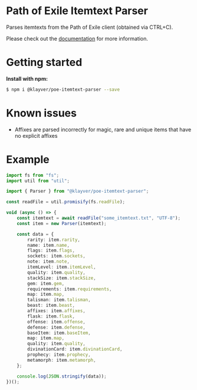 # Path of Exile Itemtext Parser

Parses itemtexts from the Path of Exile client (obtained via CTRL+C).

Please check out the [documentation](https://klayver.github.io/poe-itemtext-parser/) for more information.

# Getting started

**Install with npm:**

```bash
$ npm i @klayver/poe-itemtext-parser --save
```

# Known issues

-   Affixes are parsed incorrectly for magic, rare and unique items that have no explicit affixes

# Example

```typescript
import fs from "fs";
import util from "util";

import { Parser } from "@klayver/poe-itemtext-parser";

const readFile = util.promisify(fs.readFile);

void (async () => {
    const itemtext = await readFile("some_itemtext.txt", "UTF-8");
    const item = new Parser(itemtext);

    const data = {
        rarity: item.rarity,
        name: item.name,
        flags: item.flags,
        sockets: item.sockets,
        note: item.note,
        itemLevel: item.itemLevel,
        quality: item.quality,
        stackSize: item.stackSize,
        gem: item.gem,
        requirements: item.requirements,
        map: item.map,
        talisman: item.talisman,
        beast: item.beast,
        affixes: item.affixes,
        flask: item.flask,
        offense: item.offense,
        defense: item.defense,
        baseItem: item.baseItem,
        map: item.map,
        quality: item.quality,
        divinationCard: item.divinationCard,
        prophecy: item.prophecy,
        metamorph: item.metamorph,
    };

    console.log(JSON.stringify(data));
})();
```
